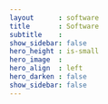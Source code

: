 ```yaml
---
layout      : software
title       : Software
subtitle    :
show_sidebar: false
hero_height : is-small
hero_image  :
hero_align  : left
hero_darken : false
show_sidebar: false
---
```

